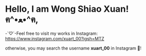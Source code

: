 # **Hello, I am Wong Shiao Xuan! ฅ^•ﻌ•^ฅ**, 

-`♡´-Feel free to visit my works in Instagram:
https://www.instagram.com/xuart_00?igsh=MTZ

otherwise, you may search the username **xuart_00** in Instagram 🔎!
